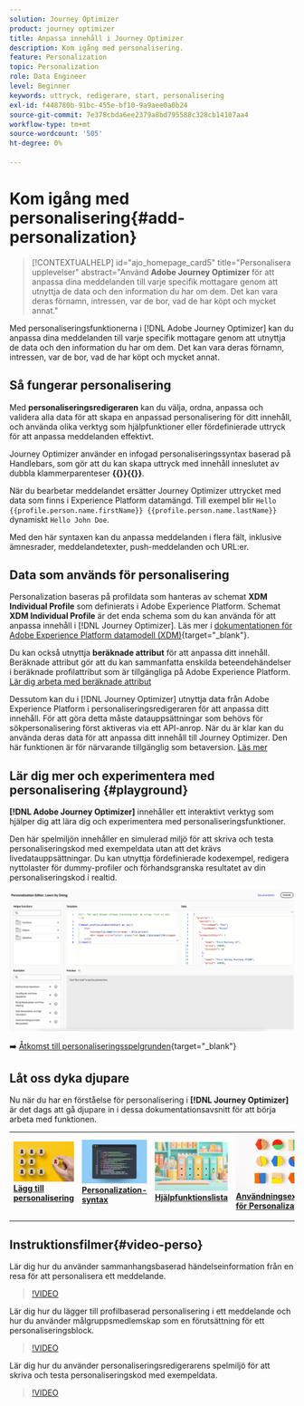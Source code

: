```yaml
---
solution: Journey Optimizer
product: journey optimizer
title: Anpassa innehåll i Journey Optimizer
description: Kom igång med personalisering.
feature: Personalization
topic: Personalization
role: Data Engineer
level: Beginner
keywords: uttryck, redigerare, start, personalisering
exl-id: f448780b-91bc-455e-bf10-9a9aee0a0b24
source-git-commit: 7e378cbda6ee2379a8bd795588c328cb14107aa4
workflow-type: tm+mt
source-wordcount: '505'
ht-degree: 0%

---
```


# Kom igång med personalisering{#add-personalization}

>[!CONTEXTUALHELP]
>id="ajo_homepage_card5"
>title="Personalisera upplevelser"
>abstract="Använd **Adobe Journey Optimizer** för att anpassa dina meddelanden till varje specifik mottagare genom att utnyttja de data och den information du har om dem. Det kan vara deras förnamn, intressen, var de bor, vad de har köpt och mycket annat."

Med personaliseringsfunktionerna i [!DNL Adobe Journey Optimizer] kan du anpassa dina meddelanden till varje specifik mottagare genom att utnyttja de data och den information du har om dem. Det kan vara deras förnamn, intressen, var de bor, vad de har köpt och mycket annat.

## Så fungerar personalisering

Med **personaliseringsredigeraren** kan du välja, ordna, anpassa och validera alla data för att skapa en anpassad personalisering för ditt innehåll, och använda olika verktyg som hjälpfunktioner eller fördefinierade uttryck för att anpassa meddelanden effektivt.

Journey Optimizer använder en infogad personaliseringssyntax baserad på Handlebars, som gör att du kan skapa uttryck med innehåll inneslutet av dubbla klammerparenteser **{{}}{{}}**.

När du bearbetar meddelandet ersätter Journey Optimizer uttrycket med data som finns i Experience Platform datamängd. Till exempel blir `Hello {{profile.person.name.firstName}} {{profile.person.name.lastName}}` dynamiskt `Hello John Doe`.

Med den här syntaxen kan du anpassa meddelanden i flera fält, inklusive ämnesrader, meddelandetexter, push-meddelanden och URL:er.

## Data som används för personalisering

Personalization baseras på profildata som hanteras av schemat **XDM Individual Profile** som definierats i Adobe Experience Platform. Schemat **XDM Individual Profile** är det enda schema som du kan använda för att anpassa innehåll i [!DNL Journey Optimizer]. Läs mer i [dokumentationen för Adobe Experience Platform datamodell (XDM)](https://experienceleague.adobe.com/docs/experience-platform/xdm/home.html?lang=sv){target="_blank"}.

Du kan också utnyttja **beräknade attribut** för att anpassa ditt innehåll. Beräknade attribut gör att du kan sammanfatta enskilda beteendehändelser i beräknade profilattribut som är tillgängliga på Adobe Experience Platform. [Lär dig arbeta med beräknade attribut](../audience/computed-attributes.md)

Dessutom kan du i [!DNL Journey Optimizer] utnyttja data från Adobe Experience Platform i personaliseringsredigeraren för att anpassa ditt innehåll. För att göra detta måste datauppsättningar som behövs för sökpersonalisering först aktiveras via ett API-anrop. När du är klar kan du använda deras data för att anpassa ditt innehåll till Journey Optimizer. Den här funktionen är för närvarande tillgänglig som betaversion. [Läs mer](../personalization/aep-data-perso.md)

## Lär dig mer och experimentera med personalisering {#playground}

**[!DNL Adobe Journey Optimizer]** innehåller ett interaktivt verktyg som hjälper dig att lära dig och experimentera med personaliseringsfunktioner.

Den här spelmiljön innehåller en simulerad miljö för att skriva och testa personaliseringskod med exempeldata utan att det krävs livedatauppsättningar. Du kan utnyttja fördefinierade kodexempel, redigera nyttolaster för dummy-profiler och förhandsgranska resultatet av din personaliseringskod i realtid.

![personalisering, spelplattform](assets/playground.png)

➡️ [Åtkomst till personaliseringsspelgrunden](https://experienceleague.adobe.com/sv/apps/journey-optimizer/ajo-personalization){target="_blank"}

## Låt oss dyka djupare

Nu när du har en förståelse för personalisering i **[!DNL Journey Optimizer]** är det dags att gå djupare in i dessa dokumentationsavsnitt för att börja arbeta med funktionen.

<table style="table-layout:fixed"><tr style="border: 0;">
<td>
<a href="personalization-build-expressions.md">
<img alt="lägg till personalisering" src="assets/do-not-localize/add.png">
</a>
<div>
<a href="personalization-build-expressions.md"><strong>Lägg till personalisering</strong></a>
</div>
<p>
</td>
<td>
<a href="../personalization/personalization-syntax.md">
<img alt="Lead" src="assets/do-not-localize/syntax.png">
</a>
<div><a href="../personalization/personalization-syntax.md"><strong>Personalization-syntax</strong>
</div>
<p>
</td>
<td>
<a href="../personalization/functions/functions.md">
<img alt="Sällan" src="assets/do-not-localize/functions.png">
</a>
<div>
<a href="../personalization/functions/functions.md"><strong>Hjälpfunktionslista</strong></a>
</div>
<p></td>
<td>
<a href="../personalization/personalization-use-case.md">
<img alt="Sällan" src="assets/do-not-localize/uc.png">
</a>
<div>
<a href="../personalization/personalization-use-case.md"><strong>Användningsexempel för Personalization</strong></a>
</div>
<p></td>
</tr></table>

## Instruktionsfilmer{#video-perso}

Lär dig hur du använder sammanhangsbaserad händelseinformation från en resa för att personalisera ett meddelande.

>[!VIDEO](https://video.tv.adobe.com/v/334165?quality=12)

Lär dig hur du lägger till profilbaserad personalisering i ett meddelande och hur du använder målgruppsmedlemskap som en förutsättning för ett personaliseringsblock.

>[!VIDEO](https://video.tv.adobe.com/v/334078?quality=12)

Lär dig hur du använder personaliseringsredigerarens spelmiljö för att skriva och testa personaliseringskod med exempeldata.

>[!VIDEO](https://video.tv.adobe.com/v/3457868?quality=12)
